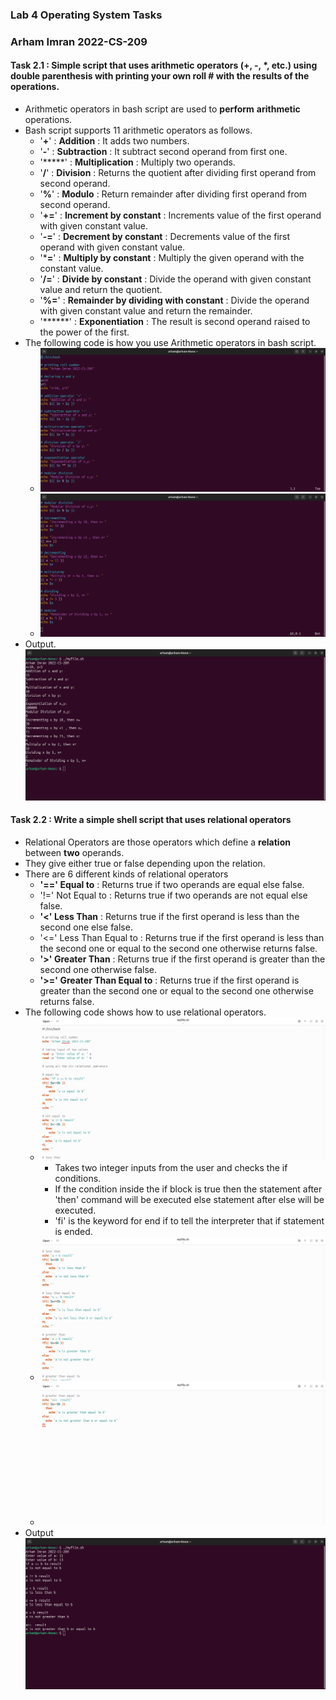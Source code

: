 ### Lab 4 Operating System Tasks

### **Arham Imran 2022-CS-209**

#### Task 2.1 : Simple script that uses **arithmetic** operators (+, -, *, etc.) using double parenthesis with printing your own roll # with the results of the operations.

- Arithmetic operators in bash script are used to **perform** **arithmetic** operations.
- Bash script supports 11 arithmetic operators as follows.
  - '**+**' : **Addition** : It adds two numbers.
  - '**-**' : **Subtraction** : It subtract second operand from first one.
  - '*****' : **Multiplication** : Multiply two operands.
  - '**/**' : **Division** : Returns the quotient after dividing first operand from second operand.
  - '**%**' : **Modulo** : Return remainder after dividing first operand from second operand.
  - '**+=**' : **Increment by constant** : Increments value of the first operand with given constant value.
  - '**-=**' : **Decrement by constant** : Decrements value of the first operand with given constant value.
  - '***=**' : **Multiply by constant** : Multiply the given operand with the constant value.
  - '**/=**' : **Divide by constant** : Divide the operand with given constant value and return the quotient.
  - '**%=**' : **Remainder by dividing with constant** : Divide the operand with given constant value and return the remainder.
  - '******' : **Exponentiation** : The result is second operand raised to the power of the first.
- The following code is how you use Arithmetic operators in bash script. 
  - ![](task_2_images\Lab4_Task2_1.png)
  - ![](task_2_images\Lab4_Task2_2.png)
- Output. ![](task_2_images\Lab4_Task2_3.png)

#### Task 2.2 : Write a simple shell script that uses **relational** operators

- Relational Operators are those operators which define a **relation** between **two** operands.
- They give either true or false depending upon the relation.
- There are 6 different kinds of relational operators
  - **'==' Equal to** : Returns true if two operands are equal else false.
  - '!=' Not Equal to : Returns true if two operands are not equal else false.
  - **'<' Less Than** : Returns true if the first operand is less than the second one else false.
  - '<=' Less Than Equal to : Returns true if the first operand is less than the second one or equal to the second one otherwise returns false.
  - **'>' Greater Than** : Returns true if the first operand is greater than the second one otherwise false.
  - **'>=' Greater Than Equal to** : Returns true if the first operand is greater than the second one or equal to the second one otherwise returns false.
- The following code shows how to use relational operators.
  - ![](task_2_images\Lab4_Task2_4.png)
    - Takes two integer inputs from the user and checks the if conditions.
    - If the condition inside the if block is true then the statement after 'then' command will be executed else statement after else will be executed. 
    - 'fi' is the keyword for end if to tell the interpreter that if statement is ended.
  - ![](task_2_images\Lab4_Task2_5.png)
  - ![](task_2_images\Lab4_Task2_6.png)
- Output ![](task_2_images\Lab4_Task2_7.png)
